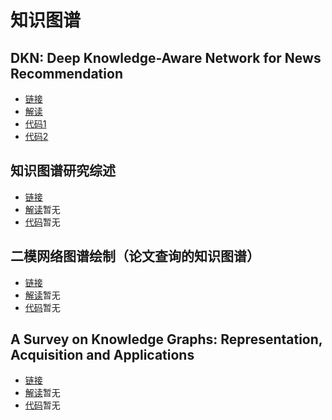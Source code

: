 # 知识图谱

## DKN: Deep Knowledge-Aware Network for News Recommendation

* [链接](https://arxiv.org/abs/1801.08284v2)
* [解读](https://github.com/pizzaonline/Knowledge-Graph/blob/master/%E8%A7%A3%E8%AF%BB%E6%B1%87%E6%80%BB/DKN%20Deep%20Knowledge-Aware%20Network%20for%20News%20Recommendation.md)
* [代码1](https://github.com/hwwang55/DKN)
* [代码2](https://github.com/princewen/tensorflow_practice/tree/master/recommendation/Basic-DKN-Demo)

##  知识图谱研究综述

* [链接](http://www.c-s-a.org.cn/csa/ch/reader/view_abstract.aspx?file_no=6915&flag=1)
* [解读]()暂无
* [代码]()暂无

## 二模网络图谱绘制（论文查询的知识图谱）

* [链接](https://zhuanlan.zhihu.com/p/108759906)
* [解读]()暂无
* [代码]()暂无

## A Survey on Knowledge Graphs: Representation, Acquisition and Applications

* [链接](https://arxiv.org/abs/2002.00388v1)
* [解读]()暂无
* [代码]()暂无
